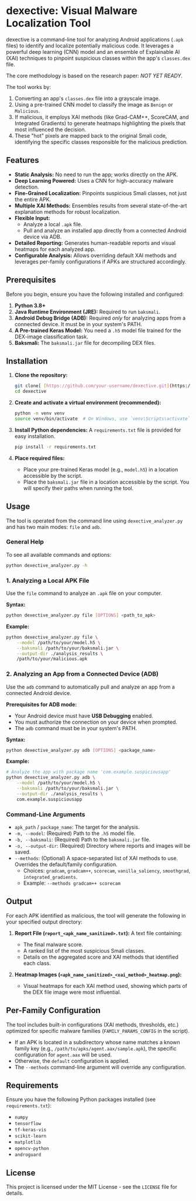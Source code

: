 # dexective: Visual Malware Localization Tool

dexective is a command-line tool for analyzing Android applications (`.apk` files) to identify and localize potentially malicious code. It leverages a powerful deep learning (CNN) model and an ensemble of Explainable AI (XAI) techniques to pinpoint suspicious classes within the app's `classes.dex` file.

The core methodology is based on the research paper: *NOT YET READY*.

The tool works by:
1.  Converting an app's `classes.dex` file into a grayscale image.
2.  Using a pre-trained CNN model to classify the image as `Benign` or `Malicious`.
3.  If malicious, it employs XAI methods (like Grad-CAM++, ScoreCAM, and Integrated Gradients) to generate heatmaps highlighting the pixels that most influenced the decision.
4.  These "hot" pixels are mapped back to the original Smali code, identifying the specific classes responsible for the malicious prediction.

## Features

-   **Static Analysis:** No need to run the app; works directly on the APK.
-   **Deep Learning Powered:** Uses a CNN for high-accuracy malware detection.
-   **Fine-Grained Localization:** Pinpoints suspicious Smali classes, not just the entire APK.
-   **Multiple XAI Methods:** Ensembles results from several state-of-the-art explanation methods for robust localization.
-   **Flexible Input:**
    -   Analyze a local `.apk` file.
    -   Pull and analyze an installed app directly from a connected Android device via ADB.
-   **Detailed Reporting:** Generates human-readable reports and visual heatmaps for each analyzed app.
-   **Configurable Analysis:** Allows overriding default XAI methods and leverages per-family configurations if APKs are structured accordingly.

## Prerequisites

Before you begin, ensure you have the following installed and configured:

1.  **Python 3.8+**
2.  **Java Runtime Environment (JRE):** Required to run `baksmali`.
3.  **Android Debug Bridge (ADB):** Required *only* for analyzing apps from a connected device. It must be in your system's PATH.
4.  **A Pre-trained Keras Model:** You need a `.h5` model file trained for the DEX-image classification task.
5.  **Baksmali:** The `baksmali.jar` file for decompiling DEX files.

## Installation

1.  **Clone the repository:**
    ```bash
    git clone[ [https://github.com/your-username/dexective.git](https://github.com/your-username/dexective.git)](https://github.com/canoztas/dexective/) # Or your actual repo name
    cd dexective
    ```

2.  **Create and activate a virtual environment (recommended):**
    ```bash
    python -m venv venv
    source venv/bin/activate  # On Windows, use `venv\Scripts\activate`
    ```

3.  **Install Python dependencies:**
    A `requirements.txt` file is provided for easy installation.
    ```bash
    pip install -r requirements.txt
    ```

4.  **Place required files:**
    -   Place your pre-trained Keras model (e.g., `model.h5`) in a location accessible by the script.
    -   Place the `baksmali.jar` file in a location accessible by the script.
    You will specify their paths when running the tool.

## Usage

The tool is operated from the command line using `dexective_analyzer.py` and has two main modes: `file` and `adb`.

### General Help

To see all available commands and options:
```bash
python dexective_analyzer.py -h
```

### 1. Analyzing a Local APK File

Use the `file` command to analyze an `.apk` file on your computer.

**Syntax:**
```bash
python dexective_analyzer.py file [OPTIONS] <path_to_apk>
```

**Example:**
```bash
python dexective_analyzer.py file \
    --model /path/to/your/model.h5 \
    --baksmali /path/to/your/baksmali.jar \
    --output-dir ./analysis_results \
    /path/to/your/malicious.apk
```

### 2. Analyzing an App from a Connected Device (ADB)

Use the `adb` command to automatically pull and analyze an app from a connected Android device.

**Prerequisites for ADB mode:**
-   Your Android device must have **USB Debugging** enabled.
-   You must authorize the connection on your device when prompted.
-   The `adb` command must be in your system's PATH.

**Syntax:**
```bash
python dexective_analyzer.py adb [OPTIONS] <package_name>
```

**Example:**
```bash
# Analyze the app with package name 'com.example.suspiciousapp'
python dexective_analyzer.py adb \
    --model /path/to/your/model.h5 \
    --baksmali /path/to/your/baksmali.jar \
    --output-dir ./analysis_results \
    com.example.suspiciousapp
```

### Command-Line Arguments

-   `apk_path` / `package_name`: The target for the analysis.
-   `-m, --model`: (Required) Path to the `.h5` model file.
-   `-b, --baksmali`: (Required) Path to the `baksmali.jar` file.
-   `-o, --output-dir`: (Required) Directory where reports and images will be saved.
-   `--methods`: (Optional) A space-separated list of XAI methods to use. Overrides the default/family configuration.
    -   Choices: `gradcam`, `gradcam++`, `scorecam`, `vanilla_saliency`, `smoothgrad`, `integrated_gradients`.
    -   Example: `--methods gradcam++ scorecam`

## Output

For each APK identified as malicious, the tool will generate the following in your specified output directory:

1.  **Report File (`report_<apk_name_sanitized>.txt`):** A text file containing:
    -   The final malware score.
    -   A ranked list of the most suspicious Smali classes.
    -   Details on the aggregated score and XAI methods that identified each class.

2.  **Heatmap Images (`<apk_name_sanitized>_<xai_method>_heatmap.png`):**
    -   Visual heatmaps for each XAI method used, showing which parts of the DEX file image were most influential.

## Per-Family Configuration

The tool includes built-in configurations (XAI methods, thresholds, etc.) optimized for specific malware families (`FAMILY_PARAMS_CONFIG` in the script).
-   If an APK is located in a subdirectory whose name matches a known family key (e.g., `/path/to/apks/agent.aax/sample.apk`), the specific configuration for `agent.aax` will be used.
-   Otherwise, the `default` configuration is applied.
-   The `--methods` command-line argument will override any configuration.

## Requirements

Ensure you have the following Python packages installed (see `requirements.txt`):
-   `numpy`
-   `tensorflow`
-   `tf-keras-vis`
-   `scikit-learn`
-   `matplotlib`
-   `opencv-python`
-   `androguard`

## License

This project is licensed under the MIT License - see the `LICENSE` file for details.
